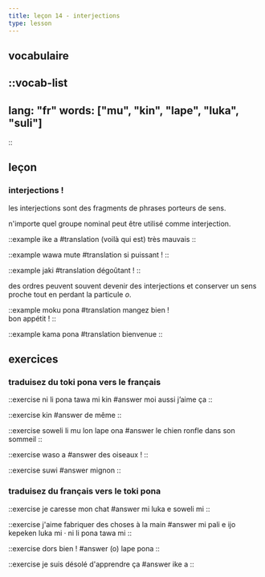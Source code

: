 ```yaml
---
title: leçon 14 - interjections 
type: lesson
---
```

## vocabulaire
::vocab-list
---
lang: "fr"
words: ["mu", "kin", "lape", "luka", "suli"]
---
::

## leçon
### interjections !

les interjections sont des fragments de phrases porteurs de sens.

n'importe quel groupe nominal peut être utilisé comme interjection.

::example
ike a
#translation
(voilà qui est) très mauvais
::

::example
wawa mute
#translation
si puissant !
::

::example
jaki
#translation
dégoûtant !
::

des ordres peuvent souvent devenir des interjections et conserver un sens proche tout en perdant la particule *o*.

::example
moku pona
#translation
mangez bien ! \
bon appétit !
::

::example
kama pona
#translation
bienvenue
::


## exercices
### traduisez du toki pona vers le français
::exercise
ni li pona tawa mi kin
#answer
moi aussi j’aime ça
::

::exercise
kin
#answer
de même
::

::exercise
soweli li mu lon lape ona
#answer
le chien ronfle dans son sommeil
::

::exercise
waso a
#answer
des oiseaux !
::

::exercise
suwi
#answer
mignon
::

### traduisez du français vers le toki pona
::exercise
je caresse mon chat
#answer
mi luka e soweli mi
::

::exercise
j'aime fabriquer des choses à la main
#answer
mi pali e ijo kepeken luka mi · ni li pona tawa mi
::

::exercise
dors bien !
#answer
(o) lape pona
::

::exercise
je suis désolé d'apprendre ça
#answer
ike a
::